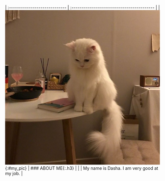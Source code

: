 <link rel="stylesheet" href="style.css">

| :----------------------------- | :------------------------------------------ |
| ![my photo](pic.jpg){:#my_pic} | ### ABOUT ME{:.h3} |
| | My name is Dasha. I am very good at my job. |
